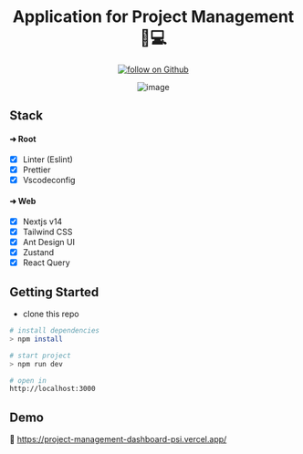 <div align="center">

  <h1>Application for Project Management 🔧💻</h1>
  
  <a href="https://github.com/alamincoders">
     <img src="https://img.shields.io/github/follow/biantris_?style=social&logo=github"
      alt="follow on Github">
  </a>
  
  ![image](https://i.ibb.co/93NjSbT/screencapture-localhost-3000-2024-05-02-09-30-32.png)

</div>

## Stack

#### ➜ Root

- [x] Linter (Eslint)
- [x] Prettier
- [x] Vscodeconfig

#### ➜ Web

- [x] Nextjs v14
- [x] Tailwind CSS
- [x] Ant Design UI
- [x] Zustand
- [x] React Query

## Getting Started

- clone this repo

```sh
# install dependencies
> npm install

# start project
> npm run dev

# open in
http://localhost:3000
```

## Demo

🔗 https://project-management-dashboard-psi.vercel.app/
